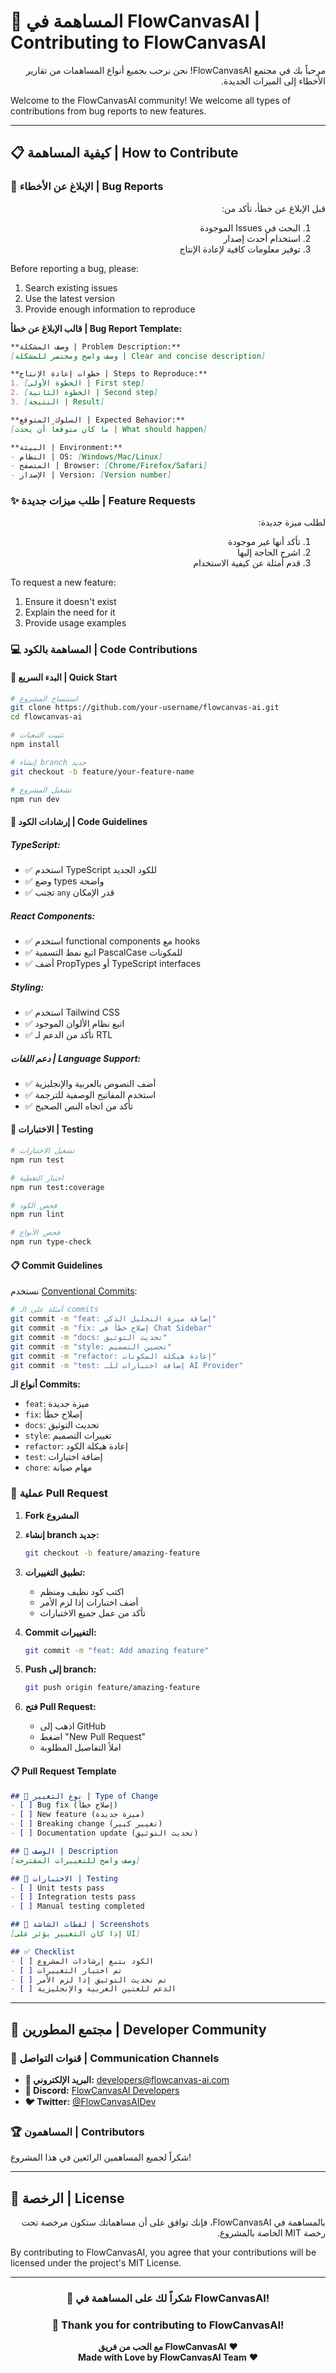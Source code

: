 # 🤝 المساهمة في FlowCanvasAI | Contributing to FlowCanvasAI

<div dir="rtl">

مرحباً بك في مجتمع FlowCanvasAI! نحن نرحب بجميع أنواع المساهمات من تقارير الأخطاء إلى الميزات الجديدة.

</div>

Welcome to the FlowCanvasAI community! We welcome all types of contributions from bug reports to new features.

---

## 📋 كيفية المساهمة | How to Contribute

### 🐛 الإبلاغ عن الأخطاء | Bug Reports

<div dir="rtl">

قبل الإبلاغ عن خطأ، تأكد من:
1. البحث في Issues الموجودة
2. استخدام أحدث إصدار
3. توفير معلومات كافية لإعادة الإنتاج

</div>

Before reporting a bug, please:
1. Search existing issues
2. Use the latest version  
3. Provide enough information to reproduce

**قالب الإبلاغ عن خطأ | Bug Report Template:**

```markdown
**وصف المشكلة | Problem Description:**
[وصف واضح ومختصر للمشكلة | Clear and concise description]

**خطوات إعادة الإنتاج | Steps to Reproduce:**
1. [الخطوة الأولى | First step]
2. [الخطوة الثانية | Second step]  
3. [النتيجة | Result]

**السلوك المتوقع | Expected Behavior:**
[ما كان متوقعاً أن يحدث | What should happen]

**البيئة | Environment:**
- النظام | OS: [Windows/Mac/Linux]
- المتصفح | Browser: [Chrome/Firefox/Safari]
- الإصدار | Version: [Version number]
```

### ✨ طلب ميزات جديدة | Feature Requests

<div dir="rtl">

لطلب ميزة جديدة:
1. تأكد أنها غير موجودة
2. اشرح الحاجة إليها
3. قدم أمثلة عن كيفية الاستخدام

</div>

To request a new feature:
1. Ensure it doesn't exist
2. Explain the need for it
3. Provide usage examples

### 💻 المساهمة بالكود | Code Contributions

#### 🚀 البدء السريع | Quick Start

```bash
# استنساخ المشروع
git clone https://github.com/your-username/flowcanvas-ai.git
cd flowcanvas-ai

# تثبيت التبعيات
npm install

# إنشاء branch جديد
git checkout -b feature/your-feature-name

# تشغيل المشروع
npm run dev
```

#### 📝 إرشادات الكود | Code Guidelines

##### **TypeScript:**
- ✅ استخدم TypeScript للكود الجديد
- ✅ وضع types واضحة
- ✅ تجنب `any` قدر الإمكان

##### **React Components:**
- ✅ استخدم functional components مع hooks
- ✅ اتبع نمط التسمية PascalCase للمكونات
- ✅ أضف PropTypes أو TypeScript interfaces

##### **Styling:**
- ✅ استخدم Tailwind CSS
- ✅ اتبع نظام الألوان الموجود
- ✅ تأكد من الدعم لـ RTL

##### **دعم اللغات | Language Support:**
- ✅ أضف النصوص بالعربية والإنجليزية
- ✅ استخدم المفاتيح الوصفية للترجمة
- ✅ تأكد من اتجاه النص الصحيح

#### 🧪 الاختبارات | Testing

```bash
# تشغيل الاختبارات
npm run test

# اختبار التغطية
npm run test:coverage

# فحص الكود
npm run lint

# فحص الأنواع
npm run type-check
```

#### 📋 Commit Guidelines

نستخدم [Conventional Commits](https://www.conventionalcommits.org/):

```bash
# أمثلة على الـ commits
git commit -m "feat: إضافة ميزة التحليل الذكي"
git commit -m "fix: إصلاح خطأ في Chat Sidebar"  
git commit -m "docs: تحديث التوثيق"
git commit -m "style: تحسين التصميم"
git commit -m "refactor: إعادة هيكلة المكونات"
git commit -m "test: إضافة اختبارات للـ AI Provider"
```

**أنواع الـ Commits:**
- `feat`: ميزة جديدة
- `fix`: إصلاح خطأ  
- `docs`: تحديث التوثيق
- `style`: تغييرات التصميم
- `refactor`: إعادة هيكلة الكود
- `test`: إضافة اختبارات
- `chore`: مهام صيانة

### 🔄 عملية Pull Request

1. **Fork المشروع**
2. **إنشاء branch جديد:**
   ```bash
   git checkout -b feature/amazing-feature
   ```

3. **تطبيق التغييرات:**
   - اكتب كود نظيف ومنظم
   - أضف اختبارات إذا لزم الأمر
   - تأكد من عمل جميع الاختبارات

4. **Commit التغييرات:**
   ```bash
   git commit -m "feat: Add amazing feature"
   ```

5. **Push إلى branch:**
   ```bash
   git push origin feature/amazing-feature
   ```

6. **فتح Pull Request:**
   - اذهب إلى GitHub
   - اضغط "New Pull Request"
   - املأ التفاصيل المطلوبة

#### 📋 Pull Request Template

```markdown
## 🎯 نوع التغيير | Type of Change
- [ ] Bug fix (إصلاح خطأ)
- [ ] New feature (ميزة جديدة)
- [ ] Breaking change (تغيير كبير)
- [ ] Documentation update (تحديث التوثيق)

## 📝 الوصف | Description
[وصف واضح للتغييرات المقترحة]

## 🧪 الاختبارات | Testing
- [ ] Unit tests pass
- [ ] Integration tests pass  
- [ ] Manual testing completed

## 📱 لقطات الشاشة | Screenshots
[إذا كان التغيير يؤثر على UI]

## ✅ Checklist
- [ ] الكود يتبع إرشادات المشروع
- [ ] تم اختبار التغييرات
- [ ] تم تحديث التوثيق إذا لزم الأمر
- [ ] الدعم للغتين العربية والإنجليزية
```

---

## 👥 مجتمع المطورين | Developer Community

### 💬 قنوات التواصل | Communication Channels

- **📧 البريد الإلكتروني:** developers@flowcanvas-ai.com
- **💬 Discord:** [FlowCanvasAI Developers](https://discord.gg/flowcanvas-ai-dev)
- **🐦 Twitter:** [@FlowCanvasAIDev](https://twitter.com/FlowCanvasAIDev)

### 🏆 المساهمون | Contributors

شكراً لجميع المساهمين الرائعين في هذا المشروع!

<!-- ALL-CONTRIBUTORS-LIST:START -->
<!-- سيتم تحديث هذه القائمة تلقائياً -->
<!-- ALL-CONTRIBUTORS-LIST:END -->

---

## 📄 الرخصة | License

<div dir="rtl">

بالمساهمة في FlowCanvasAI، فإنك توافق على أن مساهماتك ستكون مرخصة تحت رخصة MIT الخاصة بالمشروع.

</div>

By contributing to FlowCanvasAI, you agree that your contributions will be licensed under the project's MIT License.

---

<div align="center">

### 🚀 **شكراً لك على المساهمة في FlowCanvasAI!**
### 🚀 **Thank you for contributing to FlowCanvasAI!**

**مع الحب من فريق FlowCanvasAI** ❤️  
**Made with Love by FlowCanvasAI Team** ❤️

</div>